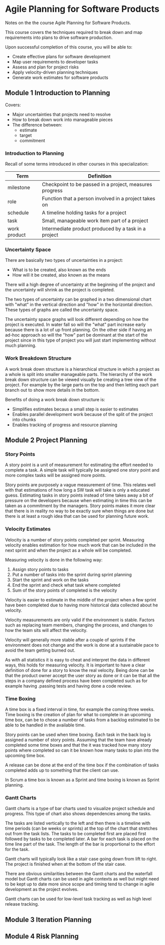 # Agile Planning for Software Products

Notes on the the course Agile Planning for Software Products.

This course covers the techniques required to break down and map requirements into plans to drive software production.

Upon successful completion of this course, you will be able to:

- Create effective plans for software development
- Map user requirements to developer tasks
- Assess and plan for project risks
- Apply velocity-driven planning techniques
- Generate work estimates for software products

## Module 1 Introduction to Planning

Covers:

- Major uncertainties that projects need to resolve
- How to break down work into manageable pieces
- The difference between:
  - estimate
  - target
  - commitment

### Introduction to Planning

Recall of some terms introduced in other courses in this specialization:

| Term | Definition |
| --- | --- |
| milestone | Checkpoint to be passed in a project, measures progress |
| role | Function that a person involved in a project takes on |
| schedule | A timeline holding tasks for a  project |
| task | Small, manageable work item part of a  project |
| work product | Intermediate product produced by a task in a project|

### Uncertainty Space

There are basically two types of uncertainties in a project:

- What is to be created, also known as the ends
- How will it be created, also known as the means

There will a high degree of uncertainty at the beginning of the project and the uncertainty will shrink as the project is completed.

The two types of uncertainty can be graphed in a two dimensional chart with "what" in the vertical  direction and "how" in the horizontal direction. These types of graphs are called the uncertainty space.

The uncertainty space graphs will look different depending on how the project is executed. In water fall so will the "what" part increase early because there is a lot of up front planning. On the other side if having an ad-hoc approach so will the "how" part be dominant at the start of the project since in this type of project you will just start implementing without much planning.

### Work Breakdown Structure

A work break down structure is a hierarchical structure in which a project as a whole is split into smaller manageable parts. The hierarchy of the work break down structure can be viewed visually be creating a tree view of the project. For example by the large parts on the top and then letting each part branch out to show more details in the bottom.

Benefits of doing a work break down structure is:

- Simplifies estimates becaus a small step is easier to estimates
- Enables parallel development work because of the split of the project into chunks
- Enables tracking of progress and resource planning

## Module 2 Project Planning

### Story Points

A story point is a unit of measurement for estimating the effort needed to complete a task. A simple task will typically be assigned one story point and more complex tasks will be assigned more points.

Story points are purposely a vague measurement of time. This relates well with that estimations of how long a SW task will take is only a educated guess. Estimating tasks in story points instead of time takes away a bit of pressure on the developers because when estimating in time this can be taken as a commitment by the managers. Story points makes it more clear that there is in reality no way to be exactly sure when things are done but there is at least a rough idea that can be used for planning future work.

### Velocity Estimates

Velocity is a number of story points completed per sprint. Measuring velocity enables estimation for how much work that can be included in the next sprint and when the project as a whole will be completed.

Measuring velocity is done in the following way:

1. Assign story points to tasks
2. Put a number of tasks into the sprint during sprint planning
3. Start the sprint and work on the tasks
4. End the sprint and check what task where completed
5. Sum of the story points of completed is the velocity

Velocity is easier to estimate in the middle of the project when a few sprint have been completed due to having more historical data collected about he velocity.

Velocity measurements are only valid if the environment is stable. Factors such as replacing team members, changing the process, and changes to how the team sits will affect the velocity.

Velocity will generally more stable after a couple of sprints if the environment does not change and the work is done at a sustainable pace to avoid the team getting burned out.

As with all statistics it is easy to cheat and interpret the data in different ways, this holds for measuring velocity. It is important to have a clear definition of done for a story to know the real velocity. Being done can be that the product owner accept the user story as done or it can be that all the steps in a company defined process have been completed such as for example having .passing tests and having done a code review.

### Time Boxing

A time box is a fixed interval in time, for example the coming three weeks. Time boxing is the creation of plan for what to complete in an upcoming time box, can be to chose a number of tasks from a backlog estimated to be able to be handled in the available time.

Story points can be used when time boxing. Each task in the back log is assigned a number of story points. Assuming that the team have already completed some time boxes and that the it was tracked how many story points where completed so can it be known how many tasks to plan into the upcoming time box.

A release can be done at the end of the time box if the combination of tasks completed adds up to something that the client can use.

In Scrum a time box is known as a Sprint and time boxing is known as Sprint planning.

### Gantt Charts

Gantt charts is a type of bar charts used to visualize project schedule and progress. This type of chart also shows dependencies among the tasks.

The tasks are listed vertically to the left and then there is a timeline with time periods (can be weeks or sprints) at the top of the chart that stretches out from the task lists. The tasks to be completed first are placed first followed by tasks to be completed later. A bar for each task is placed on the time line part of the task. The length of the bar is proportional to the effort for the task.

Gantt charts will typically look like a stair case going down from lift to right. The project is finished when at the bottom of the stair case.

There are obvious similarities between the Gantt charts and the waterfall model but Gantt charts can be used in agile contexts as well but might need to be kept up to date more since scope and timing tend to change in agile development as the project evolves.

Gantt charts can be used for low-level task tracking as well as high level release tracking.

## Module 3 Iteration Planning

## Module 4 Risk Planning
